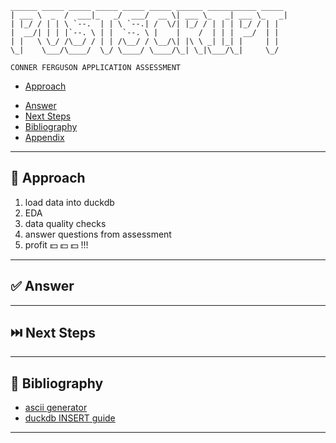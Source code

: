 

```
______ _____ _____ _____ _____ _____ ______ ___________ _____
| ___ \  _  /  ___|_   _/  ___/  __ \| ___ \_   _| ___ \_   _|
| |_/ / | | \ `--.  | | \ `--.| /  \/| |_/ / | | | |_/ / | |
|  __/| | | |`--. \ | |  `--. \ |    |    /  | | |  __/  | |
| |   \ \_/ /\__/ / | | /\__/ / \__/\| |\ \ _| |_| |     | |
\_|    \___/\____/  \_/ \____/ \____/\_| \_|\___/\_|     \_/

```

`CONNER FERGUSON APPLICATION ASSESSMENT`

- [Approach](#-approach)
<!-- - [EDA & Data Quality](#mag_right-eda--data-quality) -->
- [Answer](#white_check_mark-answer)
- [Next Steps](#next_track_button-next-steps)
- [Bibliography](#book-bibliography)
- [Appendix](#appendix)


---

## 🎯 Approach
1. load data into duckdb
1. EDA
1. data quality checks
1. answer questions from assessment
1. profit :dollar: :dollar: :dollar: !!!


---

## :white_check_mark: Answer



---

## :next_track_button: Next Steps


---

## :book: Bibliography

- [ascii generator](https://patorjk.com/software/taag/#p=display&f=Doom&t=RAMP)
- [duckdb INSERT guide](https://duckdb.org/docs/data/insert)

---
